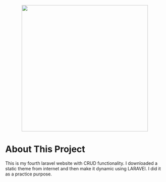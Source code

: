 <p align="center"><img src="https://res.cloudinary.com/dtfbvvkyp/image/upload/v1566331377/laravel-logolockup-cmyk-red.svg" width="400"></p>


# About This Project

This is my fourth laravel website with CRUD functionality. I downloaded a static theme from internet and then make it dynamic using LARAVEl. I did it as a practice purpose.
